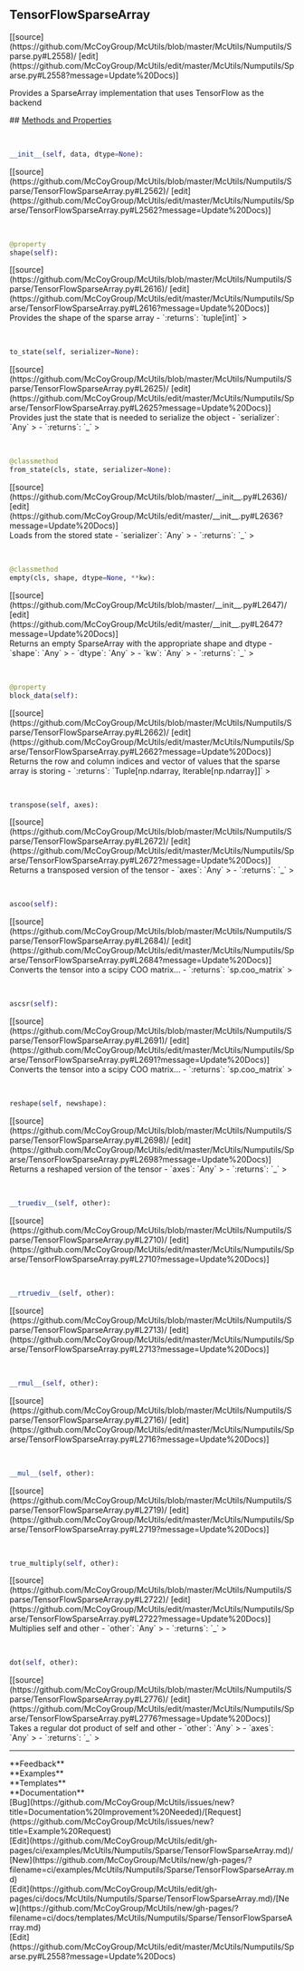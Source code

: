 ## <a id="McUtils.McUtils.Numputils.Sparse.TensorFlowSparseArray">TensorFlowSparseArray</a> 

<div class="docs-source-link" markdown="1">
[[source](https://github.com/McCoyGroup/McUtils/blob/master/McUtils/Numputils/Sparse.py#L2558)/
[edit](https://github.com/McCoyGroup/McUtils/edit/master/McUtils/Numputils/Sparse.py#L2558?message=Update%20Docs)]
</div>

Provides a SparseArray implementation that uses TensorFlow as the backend







<div class="collapsible-section">
 <div class="collapsible-section collapsible-section-header" markdown="1">
## <a class="collapse-link" data-toggle="collapse" href="#methods" markdown="1"> Methods and Properties</a> <a class="float-right" data-toggle="collapse" href="#methods"><i class="fa fa-chevron-down"></i></a>
 </div>
 <div class="collapsible-section collapsible-section-body collapse show" id="methods" markdown="1">
 
<a id="McUtils.McUtils.Numputils.Sparse.TensorFlowSparseArray.__init__" class="docs-object-method">&nbsp;</a> 
```python
__init__(self, data, dtype=None): 
```
<div class="docs-source-link" markdown="1">
[[source](https://github.com/McCoyGroup/McUtils/blob/master/McUtils/Numputils/Sparse/TensorFlowSparseArray.py#L2562)/
[edit](https://github.com/McCoyGroup/McUtils/edit/master/McUtils/Numputils/Sparse/TensorFlowSparseArray.py#L2562?message=Update%20Docs)]
</div>


<a id="McUtils.McUtils.Numputils.Sparse.TensorFlowSparseArray.shape" class="docs-object-method">&nbsp;</a> 
```python
@property
shape(self): 
```
<div class="docs-source-link" markdown="1">
[[source](https://github.com/McCoyGroup/McUtils/blob/master/McUtils/Numputils/Sparse/TensorFlowSparseArray.py#L2616)/
[edit](https://github.com/McCoyGroup/McUtils/edit/master/McUtils/Numputils/Sparse/TensorFlowSparseArray.py#L2616?message=Update%20Docs)]
</div>
Provides the shape of the sparse array
  - `:returns`: `tuple[int]`
    >


<a id="McUtils.McUtils.Numputils.Sparse.TensorFlowSparseArray.to_state" class="docs-object-method">&nbsp;</a> 
```python
to_state(self, serializer=None): 
```
<div class="docs-source-link" markdown="1">
[[source](https://github.com/McCoyGroup/McUtils/blob/master/McUtils/Numputils/Sparse/TensorFlowSparseArray.py#L2625)/
[edit](https://github.com/McCoyGroup/McUtils/edit/master/McUtils/Numputils/Sparse/TensorFlowSparseArray.py#L2625?message=Update%20Docs)]
</div>
Provides just the state that is needed to
serialize the object
  - `serializer`: `Any`
    > 
  - `:returns`: `_`
    >


<a id="McUtils.McUtils.Numputils.Sparse.TensorFlowSparseArray.from_state" class="docs-object-method">&nbsp;</a> 
```python
@classmethod
from_state(cls, state, serializer=None): 
```
<div class="docs-source-link" markdown="1">
[[source](https://github.com/McCoyGroup/McUtils/blob/master/__init__.py#L2636)/
[edit](https://github.com/McCoyGroup/McUtils/edit/master/__init__.py#L2636?message=Update%20Docs)]
</div>
Loads from the stored state
  - `serializer`: `Any`
    > 
  - `:returns`: `_`
    >


<a id="McUtils.McUtils.Numputils.Sparse.TensorFlowSparseArray.empty" class="docs-object-method">&nbsp;</a> 
```python
@classmethod
empty(cls, shape, dtype=None, **kw): 
```
<div class="docs-source-link" markdown="1">
[[source](https://github.com/McCoyGroup/McUtils/blob/master/__init__.py#L2647)/
[edit](https://github.com/McCoyGroup/McUtils/edit/master/__init__.py#L2647?message=Update%20Docs)]
</div>
Returns an empty SparseArray with the appropriate shape and dtype
  - `shape`: `Any`
    > 
  - `dtype`: `Any`
    > 
  - `kw`: `Any`
    > 
  - `:returns`: `_`
    >


<a id="McUtils.McUtils.Numputils.Sparse.TensorFlowSparseArray.block_data" class="docs-object-method">&nbsp;</a> 
```python
@property
block_data(self): 
```
<div class="docs-source-link" markdown="1">
[[source](https://github.com/McCoyGroup/McUtils/blob/master/McUtils/Numputils/Sparse/TensorFlowSparseArray.py#L2662)/
[edit](https://github.com/McCoyGroup/McUtils/edit/master/McUtils/Numputils/Sparse/TensorFlowSparseArray.py#L2662?message=Update%20Docs)]
</div>
Returns the row and column indices and vector of
values that the sparse array is storing
  - `:returns`: `Tuple[np.ndarray, Iterable[np.ndarray]]`
    >


<a id="McUtils.McUtils.Numputils.Sparse.TensorFlowSparseArray.transpose" class="docs-object-method">&nbsp;</a> 
```python
transpose(self, axes): 
```
<div class="docs-source-link" markdown="1">
[[source](https://github.com/McCoyGroup/McUtils/blob/master/McUtils/Numputils/Sparse/TensorFlowSparseArray.py#L2672)/
[edit](https://github.com/McCoyGroup/McUtils/edit/master/McUtils/Numputils/Sparse/TensorFlowSparseArray.py#L2672?message=Update%20Docs)]
</div>
Returns a transposed version of the tensor
  - `axes`: `Any`
    > 
  - `:returns`: `_`
    >


<a id="McUtils.McUtils.Numputils.Sparse.TensorFlowSparseArray.ascoo" class="docs-object-method">&nbsp;</a> 
```python
ascoo(self): 
```
<div class="docs-source-link" markdown="1">
[[source](https://github.com/McCoyGroup/McUtils/blob/master/McUtils/Numputils/Sparse/TensorFlowSparseArray.py#L2684)/
[edit](https://github.com/McCoyGroup/McUtils/edit/master/McUtils/Numputils/Sparse/TensorFlowSparseArray.py#L2684?message=Update%20Docs)]
</div>
Converts the tensor into a scipy COO matrix...
  - `:returns`: `sp.coo_matrix`
    >


<a id="McUtils.McUtils.Numputils.Sparse.TensorFlowSparseArray.ascsr" class="docs-object-method">&nbsp;</a> 
```python
ascsr(self): 
```
<div class="docs-source-link" markdown="1">
[[source](https://github.com/McCoyGroup/McUtils/blob/master/McUtils/Numputils/Sparse/TensorFlowSparseArray.py#L2691)/
[edit](https://github.com/McCoyGroup/McUtils/edit/master/McUtils/Numputils/Sparse/TensorFlowSparseArray.py#L2691?message=Update%20Docs)]
</div>
Converts the tensor into a scipy COO matrix...
  - `:returns`: `sp.coo_matrix`
    >


<a id="McUtils.McUtils.Numputils.Sparse.TensorFlowSparseArray.reshape" class="docs-object-method">&nbsp;</a> 
```python
reshape(self, newshape): 
```
<div class="docs-source-link" markdown="1">
[[source](https://github.com/McCoyGroup/McUtils/blob/master/McUtils/Numputils/Sparse/TensorFlowSparseArray.py#L2698)/
[edit](https://github.com/McCoyGroup/McUtils/edit/master/McUtils/Numputils/Sparse/TensorFlowSparseArray.py#L2698?message=Update%20Docs)]
</div>
Returns a reshaped version of the tensor
  - `axes`: `Any`
    > 
  - `:returns`: `_`
    >


<a id="McUtils.McUtils.Numputils.Sparse.TensorFlowSparseArray.__truediv__" class="docs-object-method">&nbsp;</a> 
```python
__truediv__(self, other): 
```
<div class="docs-source-link" markdown="1">
[[source](https://github.com/McCoyGroup/McUtils/blob/master/McUtils/Numputils/Sparse/TensorFlowSparseArray.py#L2710)/
[edit](https://github.com/McCoyGroup/McUtils/edit/master/McUtils/Numputils/Sparse/TensorFlowSparseArray.py#L2710?message=Update%20Docs)]
</div>


<a id="McUtils.McUtils.Numputils.Sparse.TensorFlowSparseArray.__rtruediv__" class="docs-object-method">&nbsp;</a> 
```python
__rtruediv__(self, other): 
```
<div class="docs-source-link" markdown="1">
[[source](https://github.com/McCoyGroup/McUtils/blob/master/McUtils/Numputils/Sparse/TensorFlowSparseArray.py#L2713)/
[edit](https://github.com/McCoyGroup/McUtils/edit/master/McUtils/Numputils/Sparse/TensorFlowSparseArray.py#L2713?message=Update%20Docs)]
</div>


<a id="McUtils.McUtils.Numputils.Sparse.TensorFlowSparseArray.__rmul__" class="docs-object-method">&nbsp;</a> 
```python
__rmul__(self, other): 
```
<div class="docs-source-link" markdown="1">
[[source](https://github.com/McCoyGroup/McUtils/blob/master/McUtils/Numputils/Sparse/TensorFlowSparseArray.py#L2716)/
[edit](https://github.com/McCoyGroup/McUtils/edit/master/McUtils/Numputils/Sparse/TensorFlowSparseArray.py#L2716?message=Update%20Docs)]
</div>


<a id="McUtils.McUtils.Numputils.Sparse.TensorFlowSparseArray.__mul__" class="docs-object-method">&nbsp;</a> 
```python
__mul__(self, other): 
```
<div class="docs-source-link" markdown="1">
[[source](https://github.com/McCoyGroup/McUtils/blob/master/McUtils/Numputils/Sparse/TensorFlowSparseArray.py#L2719)/
[edit](https://github.com/McCoyGroup/McUtils/edit/master/McUtils/Numputils/Sparse/TensorFlowSparseArray.py#L2719?message=Update%20Docs)]
</div>


<a id="McUtils.McUtils.Numputils.Sparse.TensorFlowSparseArray.true_multiply" class="docs-object-method">&nbsp;</a> 
```python
true_multiply(self, other): 
```
<div class="docs-source-link" markdown="1">
[[source](https://github.com/McCoyGroup/McUtils/blob/master/McUtils/Numputils/Sparse/TensorFlowSparseArray.py#L2722)/
[edit](https://github.com/McCoyGroup/McUtils/edit/master/McUtils/Numputils/Sparse/TensorFlowSparseArray.py#L2722?message=Update%20Docs)]
</div>
Multiplies self and other
  - `other`: `Any`
    > 
  - `:returns`: `_`
    >


<a id="McUtils.McUtils.Numputils.Sparse.TensorFlowSparseArray.dot" class="docs-object-method">&nbsp;</a> 
```python
dot(self, other): 
```
<div class="docs-source-link" markdown="1">
[[source](https://github.com/McCoyGroup/McUtils/blob/master/McUtils/Numputils/Sparse/TensorFlowSparseArray.py#L2776)/
[edit](https://github.com/McCoyGroup/McUtils/edit/master/McUtils/Numputils/Sparse/TensorFlowSparseArray.py#L2776?message=Update%20Docs)]
</div>
Takes a regular dot product of self and other
  - `other`: `Any`
    > 
  - `axes`: `Any`
    > 
  - `:returns`: `_`
    >
 </div>
</div>












---


<div markdown="1" class="text-secondary">
<div class="container">
  <div class="row">
   <div class="col" markdown="1">
**Feedback**   
</div>
   <div class="col" markdown="1">
**Examples**   
</div>
   <div class="col" markdown="1">
**Templates**   
</div>
   <div class="col" markdown="1">
**Documentation**   
</div>
   <div class="col" markdown="1">
   
</div>
   <div class="col" markdown="1">
   
</div>
   <div class="col" markdown="1">
   
</div>
</div>
  <div class="row">
   <div class="col" markdown="1">
[Bug](https://github.com/McCoyGroup/McUtils/issues/new?title=Documentation%20Improvement%20Needed)/[Request](https://github.com/McCoyGroup/McUtils/issues/new?title=Example%20Request)   
</div>
   <div class="col" markdown="1">
[Edit](https://github.com/McCoyGroup/McUtils/edit/gh-pages/ci/examples/McUtils/Numputils/Sparse/TensorFlowSparseArray.md)/[New](https://github.com/McCoyGroup/McUtils/new/gh-pages/?filename=ci/examples/McUtils/Numputils/Sparse/TensorFlowSparseArray.md)   
</div>
   <div class="col" markdown="1">
[Edit](https://github.com/McCoyGroup/McUtils/edit/gh-pages/ci/docs/McUtils/Numputils/Sparse/TensorFlowSparseArray.md)/[New](https://github.com/McCoyGroup/McUtils/new/gh-pages/?filename=ci/docs/templates/McUtils/Numputils/Sparse/TensorFlowSparseArray.md)   
</div>
   <div class="col" markdown="1">
[Edit](https://github.com/McCoyGroup/McUtils/edit/master/McUtils/Numputils/Sparse.py#L2558?message=Update%20Docs)   
</div>
   <div class="col" markdown="1">
   
</div>
   <div class="col" markdown="1">
   
</div>
   <div class="col" markdown="1">
   
</div>
</div>
</div>
</div>